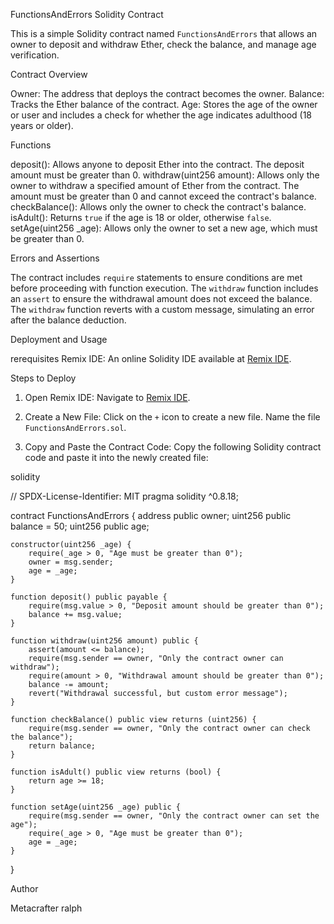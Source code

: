 FunctionsAndErrors Solidity Contract

This is a simple Solidity contract named `FunctionsAndErrors` that allows an owner to deposit and withdraw Ether, check the balance, and manage age verification.

Contract Overview

Owner: The address that deploys the contract becomes the owner.
Balance: Tracks the Ether balance of the contract.
Age: Stores the age of the owner or user and includes a check for whether the age indicates adulthood (18 years or older).

 Functions

deposit(): Allows anyone to deposit Ether into the contract. The deposit amount must be greater than 0.
withdraw(uint256 amount): Allows only the owner to withdraw a specified amount of Ether from the contract. The amount must be greater than 0 and cannot exceed the contract's balance.
checkBalance(): Allows only the owner to check the contract's balance.
isAdult(): Returns `true` if the age is 18 or older, otherwise `false`.
setAge(uint256 _age): Allows only the owner to set a new age, which must be greater than 0.

Errors and Assertions

The contract includes `require` statements to ensure conditions are met before proceeding with function execution.
The `withdraw` function includes an `assert` to ensure the withdrawal amount does not exceed the balance.
The `withdraw` function reverts with a custom message, simulating an error after the balance deduction.

Deployment and Usage

rerequisites
Remix IDE: An online Solidity IDE available at [Remix IDE](https://remix.ethereum.org/).

Steps to Deploy

1. Open Remix IDE:
    Navigate to [Remix IDE](https://remix.ethereum.org/).

2. Create a New File:
    Click on the `+` icon to create a new file.
    Name the file `FunctionsAndErrors.sol`.

3. Copy and Paste the Contract Code:
    Copy the following Solidity contract code and paste it into the newly created file:

solidity

// SPDX-License-Identifier: MIT
pragma solidity ^0.8.18;

contract FunctionsAndErrors {
    address public owner;
    uint256 public balance = 50;
    uint256 public age;

    constructor(uint256 _age) {
        require(_age > 0, "Age must be greater than 0");
        owner = msg.sender;
        age = _age;
    }

    function deposit() public payable {
        require(msg.value > 0, "Deposit amount should be greater than 0");
        balance += msg.value;
    }

    function withdraw(uint256 amount) public {
        assert(amount <= balance);
        require(msg.sender == owner, "Only the contract owner can withdraw");
        require(amount > 0, "Withdrawal amount should be greater than 0");
        balance -= amount;
        revert("Withdrawal successful, but custom error message");
    }

    function checkBalance() public view returns (uint256) {
        require(msg.sender == owner, "Only the contract owner can check the balance");
        return balance;
    }

    function isAdult() public view returns (bool) {
        return age >= 18;
    }

    function setAge(uint256 _age) public {
        require(msg.sender == owner, "Only the contract owner can set the age");
        require(_age > 0, "Age must be greater than 0");
        age = _age;
    }
}

Author 

Metacrafter ralph

